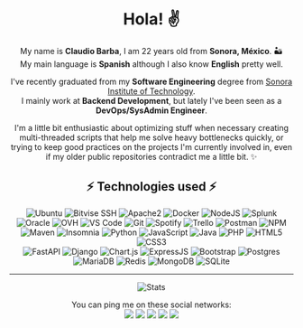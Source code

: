 <div align="center">
<h1>Hola! ✌</h1>

My name is __Claudio Barba__, I am 22 years old from __Sonora, México__. 🏜  
My main language is __Spanish__ although I also know __English__ pretty well.  

I've recently graduated from my __Software Engineering__ degree from [Sonora Institute of Technology](https://www.itson.mx/).  
I mainly work at __Backend Development__, but lately I've been seen as a __DevOps/SysAdmin Engineer__.  

I'm a little bit enthusiastic about optimizing stuff when necessary creating multi-threaded scripts that help me solve heavy bottlenecks quickly, or trying to keep good practices on the projects I'm currently involved in, even if my older public repositories contradict me a little bit. ✨  

<h2>⚡ Technologies used ⚡</h2>

![Ubuntu](https://img.shields.io/badge/Ubuntu-E95420?style=for-the-badge&logo=ubuntu&logoColor=white)
![Bitvise SSH](https://img.shields.io/badge/Bitvise_SSH_Client-2185D0?style=for-the-badge&logo=google-cloud&logoColor=white)
![Apache2](https://img.shields.io/badge/Apache2-D42029?style=for-the-badge&logo=apache&logoColor=white)
![Docker](https://img.shields.io/badge/Docker-0db7ed?style=for-the-badge&logo=docker&logoColor=white)
![NodeJS](https://img.shields.io/badge/NodeJS-98729?style=for-the-badge&logo=node.js&logoColor=white)
![Splunk](https://img.shields.io/badge/Splunk-%23000000.svg?style=for-the-badge&logo=splunk&logoColor=white)
![Oracle](https://img.shields.io/badge/Oracle_Cloud-F80000?style=for-the-badge&logo=oracle&logoColor=white)
![OVH](https://img.shields.io/badge/OVH-123F6D?style=for-the-badge&logo=ovh&logoColor=#123F6D)
![VS Code](https://img.shields.io/badge/-VSCode-007ACC?style=for-the-badge&logo=visual-studio-code)
![Git](https://img.shields.io/badge/-Git-F05032?style=for-the-badge&logo=git&logoColor=ffffff)
![Spotify](https://img.shields.io/badge/Spotify-1ED760?style=for-the-badge&logo=spotify&logoColor=white)
![Trello](https://img.shields.io/badge/Trello-026AA7?style=for-the-badge&logo=Trello&logoColor=white)
![Postman](https://img.shields.io/badge/Postman-FF6C37?style=for-the-badge&logo=postman&logoColor=white)
![NPM](https://img.shields.io/badge/NPM-%23000000.svg?style=for-the-badge&logo=npm&logoColor=white)
![Maven](https://img.shields.io/badge/Maven-C71A36?style=for-the-badge&logo=Apache%20Maven&logoColor=white)
![Insomnia](https://img.shields.io/badge/Insomnia-black?style=for-the-badge&logo=insomnia&logoColor=5849BE)
![Python](https://img.shields.io/badge/-Python-3670A0?style=for-the-badge&logo=python&logoColor=white)
![JavaScript](https://img.shields.io/badge/-JavaScript-F7DF1C?style=for-the-badge&logo=javascript&logoColor=black&color=F7DF1C)
![Java](https://img.shields.io/badge/-Java-ED2025?style=for-the-badge&logo=ORACLE&logoColor=white&color=ED2025)
![PHP](https://img.shields.io/badge/PHP-777BB4?style=for-the-badge&logo=php&logoColor=white)
![HTML5](https://img.shields.io/badge/-HTML5-E44D27?style=for-the-badge&logo=html5&logoColor=ffffff)
![CSS3](https://img.shields.io/badge/-CSS3-1572B6?style=for-the-badge&logo=css3)  
![FastAPI](https://img.shields.io/badge/FastAPI-005571?style=for-the-badge&logo=fastapi)
![Django](https://img.shields.io/badge/Django-092E20?style=for-the-badge&logo=django&logoColor=white)
![Chart.js](https://img.shields.io/badge/ChartJS-F5788D.svg?style=for-the-badge&logo=chart.js&logoColor=white)
![ExpressJS](https://img.shields.io/badge/ExpressJS-404d59?style=for-the-badge&logo=express&logoColor=61DAFB)
![Bootstrap](https://img.shields.io/badge/Bootstrap-563D7C?style=for-the-badge&logo=bootstrap&logoColor=white)
![Postgres](https://img.shields.io/badge/Postgres-316192?style=for-the-badge&logo=postgresql&logoColor=white)
![MariaDB](https://img.shields.io/badge/MariaDB-00f?style=for-the-badge&logo=mariadb&logoColor=white)
![Redis](https://img.shields.io/badge/Redis-DD0031?style=for-the-badge&logo=redis&logoColor=white)
![MongoDB](https://img.shields.io/badge/MongoDB-4ea94b?style=for-the-badge&logo=mongodb&logoColor=white)
![SQLite](https://img.shields.io/badge/SQLite-07405e?style=for-the-badge&logo=sqlite&logoColor=white)

---
![Stats](https://github-readme-stats.vercel.app/api?username=claudiobo&count_private=true&show_icons=true&include_all_commits=true&theme=dark)

You can ping me on these social networks:  
[![](https://img.shields.io/badge/-@ClauditoBo-ff69b4?style=for-the-badge&logo=instagram&logoColor=white)](https://instagram.com/clauditobo)
[![](https://img.shields.io/badge/-@ClauditoBo-1DA1F2?style=for-the-badge&logo=twitter&logoColor=ffffff)](https://twitter.com/clauditobo)
[![](https://img.shields.io/badge/-Kledioz%236723-7289da?style=for-the-badge&logo=Discord&logoColor=white)](https://discordapp.com/users/268557885980672001)
[![](https://img.shields.io/badge/-Claudio_Bo-blue?style=for-the-badge&logo=Linkedin&logoColor=white)](https://www.linkedin.com/in/claudio-bo/)
[![](https://img.shields.io/badge/-claudiobo1122@gmail.com-red?style=for-the-badge&logo=gmail&logoColor=white)](mailto:claudiobo1122@gmail.com)
</p>
